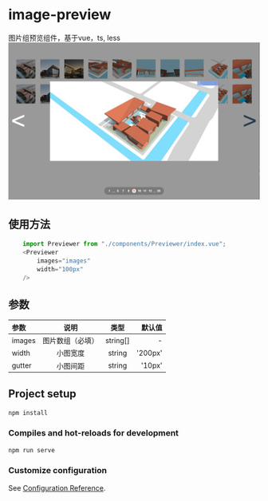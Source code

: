 # image-preview
图片组预览组件，基于vue，ts, less
![image](https://github.com/jxzhangGit/img-preview/blob/master/demo_show/show.jpg)

## 使用方法
```JavaScript
    import Previewer from "./components/Previewer/index.vue";
    <Previewer
        images="images"
        width="100px"
    />
```

## 参数

|参数|说明|类型|默认值|
|:-|:-:|:-:|-:|
|images|图片数组（必填）|string[]|-|
|width|小图宽度|string|'200px'|
|gutter|小图间距|string|'10px'|

## Project setup
```
npm install
```

### Compiles and hot-reloads for development
```
npm run serve
```

### Customize configuration
See [Configuration Reference](https://cli.vuejs.org/config/).
